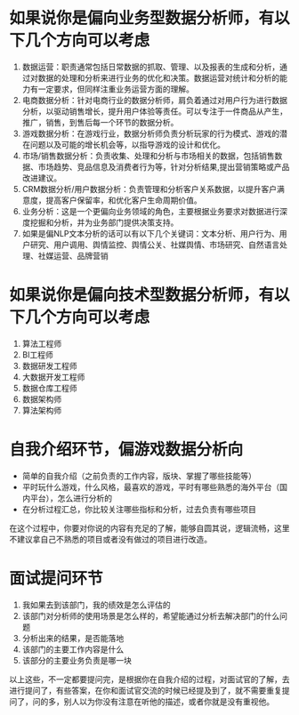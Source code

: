 # 如果说你是偏向业务型数据分析师，有以下几个方向可以考虑

1. 数据运营：职责通常包括日常数据的抓取、管理、以及报表的生成和分析，通过对数据的处理和分析来进行业务的优化和决策。数据运营对统计和分析的能力有一定要求，但同样注重业务运营方面的理解。
2. 电商数据分析：针对电商行业的数据分析师，肩负着通过对用户行为进行数据分析，以驱动销售增长，提升用户体验等责任。可以专注于一件商品从产生，推广，销售，到售后每一个环节的数据分析。
3. 游戏数据分析：在游戏行业，数据分析师负责分析玩家的行为模式、游戏的潜在问题以及可能的增长机会等，以指导游戏的设计和优化。
4. 市场/销售数据分析：负责收集、处理和分析与市场相关的数据，包括销售数据、市场趋势、竞品信息及消费者行为等，针对分析结果,提出营销策略或产品改进建议。
5. CRM数据分析/用户数据分析：负责管理和分析客户关系数据，以提升客户满意度，提高客户保留率，和优化客户生命周期价值。
6. 业务分析：这是一个更偏向业务领域的角色，主要根据业务要求对数据进行深度挖掘和分析，并为业务部门提供决策支持。
7. 如果是偏NLP文本分析的话可以有以下几个关键词：文本分析、用户行为、用户研究、用户调用、舆情监控、舆情公关、社媒舆情、市场研究、自然语言处理、社媒运营、品牌营销

# 如果说你是偏向技术型数据分析师，有以下几个方向可以考虑

1. 算法工程师
2. BI工程师
3. 数据研发工程师
4. 大数据开发工程师
5. 数据仓库工程师
6. 数据架构师
7. 算法架构师



# 自我介绍环节，偏游戏数据分析向

- 简单的自我介绍（之前负责的工作内容，版块、掌握了哪些技能等）
- 平时玩什么游戏，什么风格，最喜欢的游戏，平时有哪些熟悉的海外平台（国内平台），怎么进行分析的
- 在分析过程汇总，你比较关注哪些指标和分析，过去负责有哪些项目

在这个过程中，你要对你说的内容有充足的了解，能够自圆其说，逻辑流畅，这里不建议拿自己不熟悉的项目或者没有做过的项目进行改造。



# 面试提问环节

1. 我如果去到该部门，我的绩效是怎么评估的
2. 该部门对分析师的使用场景是怎么样的，希望能通过分析去解决部门的什么问题
3. 分析出来的结果，是否能落地
4. 该部门的主要工作内容是什么
5. 该部分的主要业务负责是哪一块

以上这些，不一定都要提问完，是根据你在自我介绍的过程，对面试官的了解，去进行提问了，有些答案，在你和面试官交流的时候已经提及到了，就不需要重复提问了，问的多，别人以为你没有注意在听他的描述，或者你就是没有重视他。
